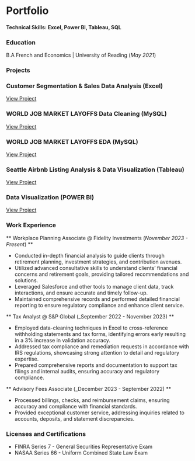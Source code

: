 # Portfolio

#### Technical Skills: Excel, Power BI, Tableau, SQL

### Education
B.A French and Economics | University of Reading (_May 2021_)

### Projects
### Customer Segmentation & Sales Data Analysis (Excel)
[View Project](https://www.mdpi.com/1424-8220/22/8/3048)

### WORLD JOB MARKET LAYOFFS Data Cleaning (MySQL) 
[View Project](https://www.mdpi.com/1424-8220/22/8/3048)

### WORLD JOB MARKET LAYOFFS EDA (MySQL)
[View Project](https://www.mdpi.com/1424-8220/22/8/3048)

### Seattle Airbnb Listing Analysis & Data Visualization (Tableau)
[View Project](https://www.mdpi.com/1424-8220/22/8/3048)

### Data Visualization (POWER BI) 
[View Project](https://www.mdpi.com/1424-8220/22/8/3048)

### Work Experience 
** Workplace Planning Associate @ Fidelity Investments (_November 2023 - Present_) **
- Conducted in-depth financial analysis to guide clients through retirement planning, investment strategies, and contribution avenues. 
- Utilized advanced consultative skills to understand clients’ financial concerns and retirement goals, providing tailored recommendations and solutions. 
- Leveraged Salesforce and other tools to manage client data, track interactions, and ensure accurate and timely follow-up. 
- Maintained comprehensive records and performed detailed financial reporting to ensure regulatory compliance and enhance client service.

** Tax Analyst @ S&P Global (_September 2022 - November 2023) **
- Employed data-cleaning techniques in Excel to cross-reference withholding statements and tax forms, identifying errors early resulting in a 3% increase in validation accuracy.
- Addressed tax compliance and remediation requests in accordance with IRS regulations, showcasing strong attention to detail and regulatory expertise. 
- Prepared comprehensive reports and documentation to support tax filings and internal audits, ensuring accuracy and regulatory compliance. 

** Advisory Fees Associate (_December 2023 - September 2022) **
- Processed billings, checks, and reimbursement claims, ensuring accuracy and compliance with financial standards. 
- Provided exceptional customer service, addressing inquiries related to accounts, deposits, and statement discrepancies.


### Licenses and Certifications
- FINRA Series 7 - General Securities Representative Exam
- NASAA Series 66 - Uniform Combined State Law Exam

